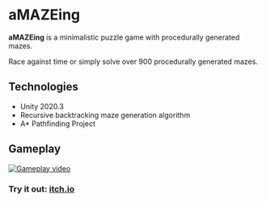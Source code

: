 # aMAZEing
<b>aMAZEing</b> is a minimalistic puzzle game with procedurally generated mazes.  

Race against time or simply solve over 900 procedurally generated mazes.

## Technologies
* Unity 2020.3
* Recursive backtracking maze generation algorithm
* A* Pathfinding Project

## Gameplay
[![Gameplay video](https://img.youtube.com/vi/yt0a9DaYvLw/0.jpg)](https://www.youtube.com/watch?v=yt0a9DaYvLw)

### Try it out: [itch.io](https://mitchelpl.itch.io/amazeing)